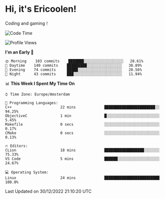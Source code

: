 # Hi, it's Ericoolen!
Coding and gaming！

<!--START_SECTION:waka-->
![Code Time](http://img.shields.io/badge/Code%20Time-590%20hrs%2011%20mins-blue)

![Profile Views](http://img.shields.io/badge/Profile%20Views-4-blue)

**I'm an Early 🐤** 

```text
🌞 Morning    103 commits    ███████░░░░░░░░░░░░░░░░░░   28.61% 
🌆 Daytime    140 commits    █████████░░░░░░░░░░░░░░░░   38.89% 
🌃 Evening    74 commits     █████░░░░░░░░░░░░░░░░░░░░   20.56% 
🌙 Night      43 commits     ███░░░░░░░░░░░░░░░░░░░░░░   11.94%

```


📊 **This Week I Spent My Time On** 

```text
⌚︎ Time Zone: Europe/Amsterdam

💬 Programming Languages: 
C++                      22 mins             ███████████████████████░░   94.25% 
ObjectiveC               1 min               █░░░░░░░░░░░░░░░░░░░░░░░░   5.45% 
Makefile                 0 secs              ░░░░░░░░░░░░░░░░░░░░░░░░░   0.17% 
CMake                    0 secs              ░░░░░░░░░░░░░░░░░░░░░░░░░   0.13%

🔥 Editors: 
CLion                    18 mins             ██████████████████░░░░░░░   75.33% 
VS Code                  5 mins              ██████░░░░░░░░░░░░░░░░░░░   24.67%

💻 Operating System: 
Linux                    24 mins             █████████████████████████   100.0%

```


 Last Updated on 30/12/2022 21:10:20 UTC
<!--END_SECTION:waka-->

